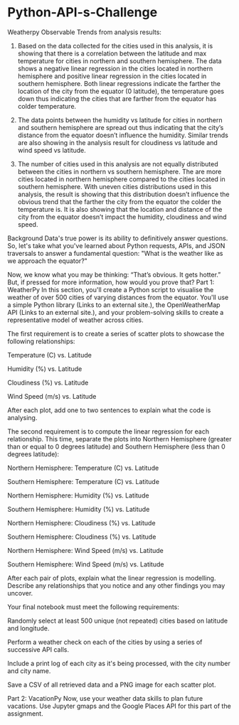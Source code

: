 # Python-API-s-Challenge
Weatherpy Observable Trends from analysis results:

1. Based on the data collected for the cities used in this analysis, it is showing that there is a correlation between the latitude and max temperature for cities in northern and southern hemisphere. The data shows a negative linear regression in the cities located in northern hemisphere and positive linear regression in the cities located in southern hemisphere. Both linear regressions indicate the farther the location of the city from the equator (0 latitude), the temperature goes down thus indicating the cities that are farther from the equator has colder temperature.

2. The data points between the humidity vs latitude for cities in northern and southern hemisphere are spread out thus indicating that the city’s distance from the equator doesn’t influence the humidity. Similar trends are also showing in the analysis result for cloudiness vs latitude and wind speed vs latitude.

3. The number of cities used in this analysis are not equally distributed between the cities in northern vs southern hemisphere. The are more cities located in northern hemisphere compared to the cities located in southern hemisphere. With uneven cities distributions used in this analysis, the result is showing that this distribution doesn’t influence the obvious trend that the farther the city from the equator the colder the temperature is. It is also showing that the location and distance of the city from the equator doesn’t impact the humidity, cloudiness and wind speed.

Background
Data's true power is its ability to definitively answer questions. So, let's take what you've learned about Python requests, APIs, and JSON traversals to answer a fundamental question: "What is the weather like as we approach the equator?"

Now, we know what you may be thinking: “That’s obvious. It gets hotter.” But, if pressed for more information, how would you prove that?
Part 1: WeatherPy
In this section, you'll create a Python script to visualise the weather of over 500 cities of varying distances from the equator. You'll use a simple Python library (Links to an external site.), the OpenWeatherMap API (Links to an external site.), and your problem-solving skills to create a representative model of weather across cities.

The first requirement is to create a series of scatter plots to showcase the following relationships:

Temperature (C) vs. Latitude

Humidity (%) vs. Latitude

Cloudiness (%) vs. Latitude

Wind Speed (m/s) vs. Latitude

After each plot, add one to two sentences to explain what the code is analysing.

The second requirement is to compute the linear regression for each relationship. This time, separate the plots into Northern Hemisphere (greater than or equal to 0 degrees latitude) and Southern Hemisphere (less than 0 degrees latitude):

Northern Hemisphere: Temperature (C) vs. Latitude

Southern Hemisphere: Temperature (C) vs. Latitude

Northern Hemisphere: Humidity (%) vs. Latitude

Southern Hemisphere: Humidity (%) vs. Latitude

Northern Hemisphere: Cloudiness (%) vs. Latitude

Southern Hemisphere: Cloudiness (%) vs. Latitude

Northern Hemisphere: Wind Speed (m/s) vs. Latitude

Southern Hemisphere: Wind Speed (m/s) vs. Latitude

After each pair of plots, explain what the linear regression is modelling. Describe any relationships that you notice and any other findings you may uncover.

Your final notebook must meet the following requirements:

Randomly select at least 500 unique (not repeated) cities based on latitude and longitude.

Perform a weather check on each of the cities by using a series of successive API calls.

Include a print log of each city as it's being processed, with the city number and city name.

Save a CSV of all retrieved data and a PNG image for each scatter plot.

Part 2: VacationPy
Now, use your weather data skills to plan future vacations. Use Jupyter gmaps and the Google Places API for this part of the assignment.
